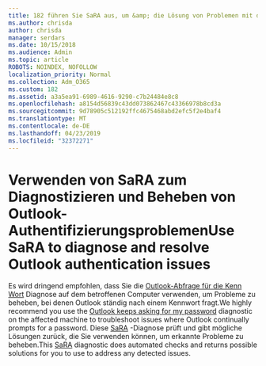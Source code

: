 ```yaml
---
title: 182 führen Sie SaRA aus, um &amp; die Lösung von Problemen mit der Outlook-Authentifizierung zu diagnostizieren
ms.author: chrisda
author: chrisda
manager: serdars
ms.date: 10/15/2018
ms.audience: Admin
ms.topic: article
ROBOTS: NOINDEX, NOFOLLOW
localization_priority: Normal
ms.collection: Adm_O365
ms.custom: 182
ms.assetid: a3a5ea91-6989-4616-9290-c7b24484e8c8
ms.openlocfilehash: a8154d56839c43dd073862467c43366978b8cd3a
ms.sourcegitcommit: 9d78905c512192ffc4675468abd2efc5f2e4baf4
ms.translationtype: MT
ms.contentlocale: de-DE
ms.lasthandoff: 04/23/2019
ms.locfileid: "32372271"
---
```

# <a name="use-sara-to-diagnose-and-resolve-outlook-authentication-issues"></a><span data-ttu-id="9e84d-102">Verwenden von SaRA zum Diagnostizieren und Beheben von Outlook-Authentifizierungsproblemen</span><span class="sxs-lookup"><span data-stu-id="9e84d-102">Use SaRA to diagnose and resolve Outlook authentication issues</span></span>

<span data-ttu-id="9e84d-103">Es wird dringend empfohlen, dass Sie die [Outlook-Abfrage für die Kenn Wort](https://aka.ms/SaRA-OutlookPwdPrompt-Alchemy) Diagnose auf dem betroffenen Computer verwenden, um Probleme zu beheben, bei denen Outlook ständig nach einem Kennwort fragt.</span><span class="sxs-lookup"><span data-stu-id="9e84d-103">We highly recommend you use the [Outlook keeps asking for my password](https://aka.ms/SaRA-OutlookPwdPrompt-Alchemy) diagnostic on the affected machine to troubleshoot issues where Outlook continually prompts for a password.</span></span> <span data-ttu-id="9e84d-104">Diese [SaRA](https://diagnostics.office.com/#/) -Diagnose prüft und gibt mögliche Lösungen zurück, die Sie verwenden können, um erkannte Probleme zu beheben.</span><span class="sxs-lookup"><span data-stu-id="9e84d-104">This [SaRA](https://diagnostics.office.com/#/) diagnostic does automated checks and returns possible solutions for you to use to address any detected issues.</span></span>
